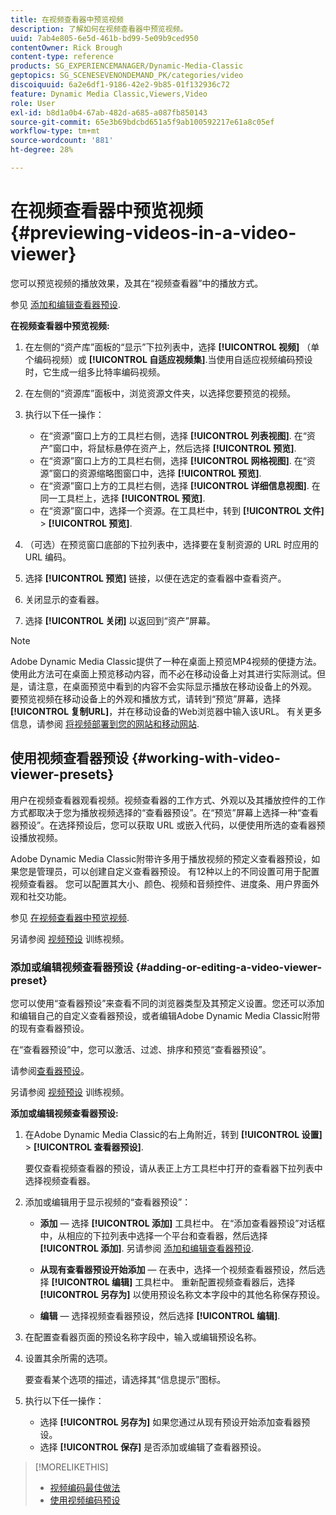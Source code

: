 ```yaml
---
title: 在视频查看器中预览视频
description: 了解如何在视频查看器中预览视频。
uuid: 7ab4e805-6e5d-461b-bd99-5e09b9ced950
contentOwner: Rick Brough
content-type: reference
products: SG_EXPERIENCEMANAGER/Dynamic-Media-Classic
geptopics: SG_SCENESEVENONDEMAND_PK/categories/video
discoiquuid: 6a2e6df1-9186-42e2-9b85-01f132936c72
feature: Dynamic Media Classic,Viewers,Video
role: User
exl-id: b8d1a0b4-67ab-482d-a685-a087fb850143
source-git-commit: 65e3b69bdcbd651a5f9ab100592217e61a8c05ef
workflow-type: tm+mt
source-wordcount: '881'
ht-degree: 28%

---
```


# 在视频查看器中预览视频{#previewing-videos-in-a-video-viewer}

您可以预览视频的播放效果，及其在“视频查看器”中的播放方式。

参见 [添加和编辑查看器预设](application-setup.md#adding_and_editing_viewer_presets).

**在视频查看器中预览视频:**

1. 在左侧的“资产库”面板的“显示”下拉列表中，选择 **[!UICONTROL 视频]** （单个编码视频）或 **[!UICONTROL 自适应视频集]**.当使用自适应视频编码预设时，它生成一组多比特率编码视频。
1. 在左侧的“资源库”面板中，浏览资源文件夹，以选择您要预览的视频。
1. 执行以下任一操作：

   * 在“资源”窗口上方的工具栏右侧，选择 **[!UICONTROL 列表视图]**. 在“资产”窗口中，将鼠标悬停在资产上，然后选择 **[!UICONTROL 预览]**.
   * 在“资源”窗口上方的工具栏右侧，选择 **[!UICONTROL 网格视图]**. 在“资源”窗口的资源缩略图窗口中，选择 **[!UICONTROL 预览]**.
   * 在“资源”窗口上方的工具栏右侧，选择 **[!UICONTROL 详细信息视图]**. 在同一工具栏上，选择 **[!UICONTROL 预览]**.
   * 在“资源”窗口中，选择一个资源。在工具栏中，转到 **[!UICONTROL 文件]** > **[!UICONTROL 预览]**.

1. （可选）在预览窗口底部的下拉列表中，选择要在复制资源的 URL 时应用的 URL 编码。
1. 选择 **[!UICONTROL 预览]** 链接，以便在选定的查看器中查看资产。
1. 关闭显示的查看器。
1. 选择 **[!UICONTROL 关闭]** 以返回到“资产”屏幕。

>[!NOTE]
>
>Adobe Dynamic Media Classic提供了一种在桌面上预览MP4视频的便捷方法。 使用此方法可在桌面上预览移动内容，而不必在移动设备上对其进行实际测试。但是，请注意，在桌面预览中看到的内容不会实际显示播放在移动设备上的外观。 要预览视频在移动设备上的外观和播放方式，请转到“预览”屏幕，选择 **[!UICONTROL 复制URL]**，并在移动设备的Web浏览器中输入该URL。 有关更多信息，请参阅 [将视频部署到您的网站和移动网站](deploying-video-websites-mobile-sites.md#deploying_video_to_your_websites_and_mobile_sites).

## 使用视频查看器预设 {#working-with-video-viewer-presets}

用户在视频查看器观看视频。视频查看器的工作方式、外观以及其播放控件的工作方式都取决于您为播放视频选择的“查看器预设”。在“预览”屏幕上选择一种“查看器预设”。在选择预设后，您可以获取 URL 或嵌入代码，以便使用所选的查看器预设播放视频。

Adobe Dynamic Media Classic附带许多用于播放视频的预定义查看器预设，如果您是管理员，可以创建自定义查看器预设。 有12种以上的不同设置可用于配置视频查看器。 您可以配置其大小、颜色、视频和音频控件、进度条、用户界面外观和社交功能。

参见 [在视频查看器中预览视频](previewing-videos-video-viewer.md#previewing_videos_in_a_video_viewer).

另请参阅 [视频预设](https://s7d5.scene7.com/s7viewers/html5/VideoViewer.html?videoserverurl=https://s7d5.scene7.com/is/content/&amp;emailurl=https://s7d5.scene7.com/s7/emailFriend&amp;serverUrl=https://s7d5.scene7.com/is/image/&amp;config=Scene7SharedAssets/Universal_HTML5_Video&amp;contenturl=https://s7d5.scene7.com/skins/&amp;asset=S7tutorials/549_video-presets_converted%20renamed_Done-AVS) 训练视频。

### 添加或编辑视频查看器预设 {#adding-or-editing-a-video-viewer-preset}

您可以使用“查看器预设”来查看不同的浏览器类型及其预定义设置。您还可以添加和编辑自己的自定义查看器预设，或者编辑Adobe Dynamic Media Classic附带的现有查看器预设。

在“查看器预设”中，您可以激活、过滤、排序和预览“查看器预设”。

请参阅[查看器预设](application-setup.md#viewer_presets)。

另请参阅 [视频预设](https://s7d5.scene7.com/s7viewers/html5/VideoViewer.html?videoserverurl=https://s7d5.scene7.com/is/content/&amp;emailurl=https://s7d5.scene7.com/s7/emailFriend&amp;serverUrl=https://s7d5.scene7.com/is/image/&amp;config=Scene7SharedAssets/Universal_HTML5_Video&amp;contenturl=https://s7d5.scene7.com/skins/&amp;asset=S7tutorials/549_video-presets_converted%20renamed_Done-AVS) 训练视频。

**添加或编辑视频查看器预设:**

1. 在Adobe Dynamic Media Classic的右上角附近，转到 **[!UICONTROL 设置]** > **[!UICONTROL 查看器预设]**.

   要仅查看视频查看器的预设，请从表正上方工具栏中打开的查看器下拉列表中选择视频查看器。

1. 添加或编辑用于显示视频的“查看器预设”：

   * **添加**  — 选择 **[!UICONTROL 添加]** 工具栏中。 在“添加查看器预设”对话框中，从相应的下拉列表中选择一个平台和查看器，然后选择 **[!UICONTROL 添加]**.
   另请参阅 [添加和编辑查看器预设](application-setup.md#adding_and_editing_viewer_presets).

   * **从现有查看器预设开始添加**  — 在表中，选择一个视频查看器预设，然后选择 **[!UICONTROL 编辑]** 工具栏中。
   重新配置视频查看器后，选择 **[!UICONTROL 另存为]** 以使用预设名称文本字段中的其他名称保存预设。

   * **编辑**  — 选择视频查看器预设，然后选择 **[!UICONTROL 编辑]**.



1. 在配置查看器页面的预设名称字段中，输入或编辑预设名称。
1. 设置其余所需的选项。

   要查看某个选项的描述，请选择其“信息提示”图标。

1. 执行以下任一操作：

   * 选择 **[!UICONTROL 另存为]** 如果您通过从现有预设开始添加查看器预设。
   * 选择 **[!UICONTROL 保存]** 是否添加或编辑了查看器预设。

>[!MORELIKETHIS]
>
>* [视频编码最佳做法](uploading-encoding-videos.md#best_practices_for_video_encoding)
>* [使用视频编码预设](uploading-encoding-videos.md#working_with_video_encoding_presets)

